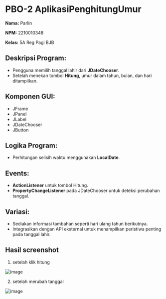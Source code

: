 # PBO-2 AplikasiPenghitungUmur

**Nama:** Parlin

**NPM:** 2210010348

**Kelas:** 5A Reg Pagi BJB

## Deskripsi Program:
- Pengguna memilih tanggal lahir dari **JDateChooser**.
- Setelah menekan tombol **Hitung**, umur dalam tahun, bulan, dan hari ditampilkan.

## Komponen GUI:
- JFrame
- JPanel
- JLabel
- JDateChooser
- JButton

## Logika Program:
- Perhitungan selisih waktu menggunakan **LocalDate**.

## Events:
- **ActionListener** untuk tombol Hitung.
- **PropertyChangeListener** pada JDateChooser untuk deteksi perubahan tanggal.

## Variasi:
- Sediakan informasi tambahan seperti hari ulang tahun berikutnya.
- Integrasikan dengan API eksternal untuk menampilkan peristiwa penting pada tanggal lahir.

## Hasil screenshot

1. setelah klik hitung

![image](https://github.com/user-attachments/assets/a2a3855b-06cd-4cd7-a185-50de516d4d90)

2. setelah merubah tanggal

![image](https://github.com/user-attachments/assets/8a93e00f-268e-4d44-a96d-51b62510a635)
